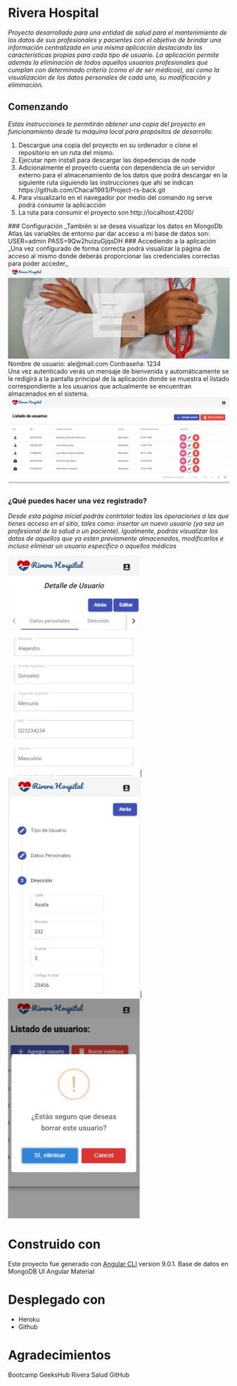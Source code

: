 # Rivera Hospital
_Proyecto desarrollado para una entidad de salud para el mantenimiento de los datos de sus profesionales y pacientes con el objetivo de brindar una información centralizada en una misma aplicación destacando las características propias para cada tipo de usuario. La aplicación permite además la eliminación de todos aquellos usuarios profesionales que cumplan con determinado criterio (como el de ser médicos), así como la visualización de los datos personales de cada uno, su modificación y eliminación._

## Comenzando
_Estas instrucciones te permitirán obtener una copia del proyecto en funcionamiento desde tu máquina local para propósitos de desarrollo._
<ol>
  <li>Descargue una copia del proyecto en su ordenador o clone el repositorio en un ruta del mismo.</li>
  <li>Ejecutar npm install para descargar las depedencias de node</li>
  <li>Adicionalmente el proyecto cuenta con dependencia de un servidor externo para el almacenamiento de los datos que podrá descargar en la siguiente ruta siguiendo las instrucciones que ahí se indican https://github.com/Chacal1993/Project-rs-back.git</li>
  <li>Para visualizarlo en el navegador por medio del comando ng serve podrá consumir la aplicacción</li>
  <li>La ruta para consumir el proyecto son http://localhost:4200/</li>
</ol>
### Configuración
_También si se desea visualizar los datos en MongoDb Atlas las variables de entorno par dar acceso a mi base de datos son:
USER=admin
PASS=9Qw2huizuGjqsDH
### Accediendo a la aplicación
_Una vez configurado de forma correcta podrá visualizar la página de acceso al mismo donde deberás proporcionar las credenciales correctas para poder acceder_
<img src="https://github.com/Chacal1993/Project-RS/blob/master/Readme/login.PNG">
<br>
Nombre de usuario: ale@mail.com
Contraseña: 1234
<br>
Una vez autenticado verás un mensaje de bienvenida y automáticamente se le redigirá a la pantalla principal de la aplicación donde se muestra el listado correspondiente a los usuarios que actualmente se encuentran almacenados en el sistema.

<img src="https://github.com/Chacal1993/Project-RS/blob/master/Readme/listado.PNG">

### ¿Qué puedes hacer una vez registrado?
_Desde esta página inicial podrás contrtolar todas las operaciones a las que tienes acceso en el sitio, tales como: insertar un nuevo usuario (ya sea un profesional de la salud o un paciente). Igualmente, podrás visualizar los datos de aquellos que ya estén previamente almacenados, modificarlos e incluso eliminar un usuario específico o aquellos médicos_

<img src="https://github.com/Chacal1993/Project-RS/blob/master/Readme/detalle.PNG" width="300px" height="500px">|
<img src="https://github.com/Chacal1993/Project-RS/blob/master/Readme/editar.PNG" width="300px" height="500px">|
<img src="https://github.com/Chacal1993/Project-RS/blob/master/Readme/eliminar-user.PNG"  width="300px" height="500px">

# Construido con
Este proyecto fue generado con [Angular CLI](https://github.com/angular/angular-cli) version 9.0.1.
Base de datos en MongoDB
UI Angular Material

# Desplegado con
<ul>
  <li>Heroku</li>
  <li>Github</li>
</ul>

# Agradecimientos
Bootcamp GeeksHub
Rivera Salud
GitHub
